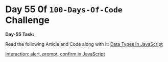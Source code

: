 # Day 55 0f `100-Days-Of-Code` Challenge

**Day-55 Task:**

Read the following Article and Code along with it:
[Data Types in JavaScript](https://javascript.info/types)

[Interaction: alert, prompt, confirm in JavaScript](https://javascript.info/alert-prompt-confirm) 
